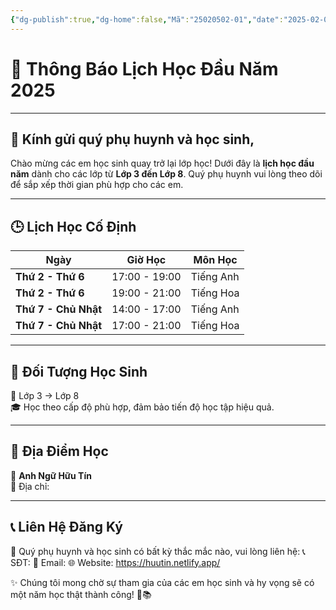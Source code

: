 ```yaml
---
{"dg-publish":true,"dg-home":false,"Mã":"25020502-01","date":"2025-02-02","time":"14:09","Week":"05","tags":["lich-hoc","#thongbao"],"dg-show-local-graph":"false","dg-home-link":"false","dg-show-backlinks":"false","dg-show-toc":"false","dg-show-inline-title":"false","dg-show-file-tree":"false","dg-enable-search":"false","dg-link-preview":"false","dg-show-tags":"false","dg-pass-frontmatter":"false","dg-path":"Thông Báo/lich-hoc-AU9ESDGQ.md","permalink":"/thong-bao/lich-hoc-au-9-esdgq/","dgHomeLink":"false","dgPassFrontmatter":true,"dgShowBacklinks":"false","dgShowLocalGraph":"false","dgShowInlineTitle":"false","dgShowFileTree":"false","dgEnableSearch":"false","dgShowToc":"false","dgLinkPreview":"false","dgShowTags":"false","updated":"2025-02-02T14:26:14.528+07:00"}
---
```



# 📅 **Thông Báo Lịch Học Đầu Năm 2025**
---

## 📢 **Kính gửi quý phụ huynh và học sinh,**

Chào mừng các em học sinh quay trở lại lớp học! Dưới đây là **lịch học đầu năm** dành cho các lớp từ **Lớp 3 đến Lớp 8**. Quý phụ huynh vui lòng theo dõi để sắp xếp thời gian phù hợp cho các em.

---

## **🕒 Lịch Học Cố Định**

|Ngày|Giờ Học|Môn Học|
|---|---|---|
|**Thứ 2 - Thứ 6**|17:00 - 19:00|Tiếng Anh|
|**Thứ 2 - Thứ 6**|19:00 - 21:00|Tiếng Hoa|
|**Thứ 7 - Chủ Nhật**|14:00 - 17:00|Tiếng Anh|
|**Thứ 7 - Chủ Nhật**|17:00 - 21:00|Tiếng Hoa|

---

## **📍 Đối Tượng Học Sinh**

🎯 Lớp 3 → Lớp 8  
🎓 Học theo cấp độ phù hợp, đảm bảo tiến độ học tập hiệu quả.

---

## **📍 Địa Điểm Học**

🏫 **Anh Ngữ Hữu Tín**  
📍 Địa chỉ: 

---

## **📞 Liên Hệ Đăng Ký**

📌 Quý phụ huynh và học sinh có bất kỳ thắc mắc nào, vui lòng liên hệ: 
📞 SĐT: 
📩 Email: 
🌐 Website: https://huutin.netlify.app/

✨ Chúng tôi mong chờ sự tham gia của các em học sinh và hy vọng sẽ có một năm học thật thành công! 🚀📚